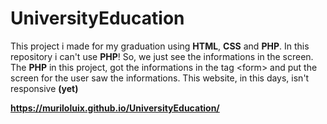 # UniversityEducation
This project i made for my graduation using **HTML**, **CSS** and **PHP**. In this repository i can't use **PHP**! So, we just see the informations in the screen. The **PHP** in this project, got the informations in the tag &lt;form&gt; and put the screen for the user saw the informations. This website, in this days, isn't responsive **(yet)**

**https://muriloluix.github.io/UniversityEducation/**
